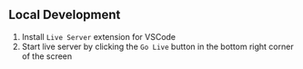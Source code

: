 ## Local Development

1. Install `Live Server` extension for VSCode
2. Start live server by clicking the `Go Live` button in the bottom right corner of the screen